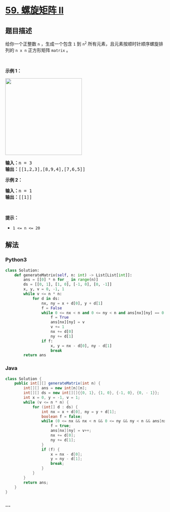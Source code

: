 # [59. 螺旋矩阵 II](https://leetcode-cn.com/problems/spiral-matrix-ii)



## 题目描述

<!-- 这里写题目描述 -->

<p>给你一个正整数 <code>n</code> ，生成一个包含 <code>1</code> 到 <code>n<sup>2</sup></code> 所有元素，且元素按顺时针顺序螺旋排列的 <code>n x n</code> 正方形矩阵 <code>matrix</code> 。</p>

<p> </p>

<p><strong>示例 1：</strong></p>
<img alt="" src="https://assets.leetcode.com/uploads/2020/11/13/spiraln.jpg" style="width: 242px; height: 242px;" />
<pre>
<strong>输入：</strong>n = 3
<strong>输出：</strong>[[1,2,3],[8,9,4],[7,6,5]]
</pre>

<p><strong>示例 2：</strong></p>

<pre>
<strong>输入：</strong>n = 1
<strong>输出：</strong>[[1]]
</pre>

<p> </p>

<p><strong>提示：</strong></p>

<ul>
	<li><code>1 <= n <= 20</code></li>
</ul>


## 解法

<!-- 这里可写通用的实现逻辑 -->

<!-- tabs:start -->

### **Python3**

<!-- 这里可写当前语言的特殊实现逻辑 -->

```python
class Solution:
    def generateMatrix(self, n: int) -> List[List[int]]:
        ans = [[0] * n for _ in range(n)]
        ds = [[0, 1], [1, 0], [-1, 0], [0, -1]]
        x, y, v = 0, -1, 1
        while v <= n * n:
            for d in ds:
                nx, ny = x + d[0], y + d[1]
                f = False
                while 0 <= nx < n and 0 <= ny < n and ans[nx][ny] == 0:
                    f = True
                    ans[nx][ny] = v
                    v += 1
                    nx += d[0]
                    ny += d[1]
                if f:
                    x, y = nx - d[0], ny - d[1]
                    break
        return ans
```

### **Java**

<!-- 这里可写当前语言的特殊实现逻辑 -->

```java
class Solution {
    public int[][] generateMatrix(int n) {
        int[][] ans = new int[n][n];
        int[][] ds = new int[][]{{0, 1}, {1, 0}, {-1, 0}, {0, - 1}};
        int x = 0, y = -1, v = 1;
        while (v <= n * n) {
            for (int[] d : ds) {
                int nx = x + d[0], ny = y + d[1];
                boolean f = false;
                while (0 <= nx && nx < n && 0 <= ny && ny < n && ans[nx][ny] == 0) {
                    f = true;
                    ans[nx][ny] = v++;
                    nx += d[0];
                    ny += d[1];
                }
                if (f) {
                    x = nx - d[0];
                    y = ny - d[1];
                    break;
                }
            }
        }
        return ans;
    }
}
```

### **...**

```

```

<!-- tabs:end -->
